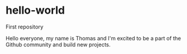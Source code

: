 # hello-world
First repository

Hello everyone, my name is Thomas and I'm excited to be a part of the Github community and build new projects. 
